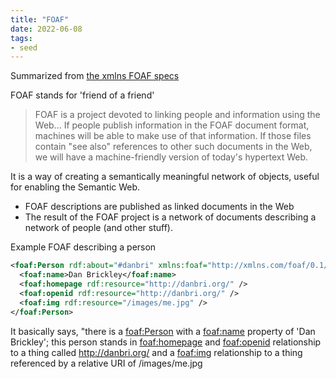 ```yaml
---
title: "FOAF"
date: 2022-06-08
tags:
- seed
---
```


Summarized from [the xmlns FOAF specs](http://xmlns.com/foaf/spec/)

FOAF stands for 'friend of a friend'

> FOAF is a project devoted to linking people and information using the Web... If people publish information in the FOAF document format, machines will be able to make use of that information. If those files contain "see also" references to other such documents in the Web, we will have a machine-friendly version of today's hypertext Web.

It is a way of creating a semantically meaningful network of objects, useful for enabling the Semantic Web.

- FOAF descriptions are published as linked documents in the Web
- The result of the FOAF project is a network of documents describing a network of people (and other stuff).

Example FOAF describing a person

```xml
<foaf:Person rdf:about="#danbri" xmlns:foaf="http://xmlns.com/foaf/0.1/">
  <foaf:name>Dan Brickley</foaf:name>
  <foaf:homepage rdf:resource="http://danbri.org/" />
  <foaf:openid rdf:resource="http://danbri.org/" />
  <foaf:img rdf:resource="/images/me.jpg" />
</foaf:Person>
```

It basically says, "there is a [foaf:Person](http://xmlns.com/foaf/spec/#term_Person) with a [foaf:name](http://xmlns.com/foaf/spec/#term_name) property of 'Dan Brickley'; this person stands in [foaf:homepage](http://xmlns.com/foaf/spec/#term_homepage) and [foaf:openid](http://xmlns.com/foaf/spec/#term_openid) relationship to a thing called http://danbri.org/ and a [foaf:img](http://xmlns.com/foaf/spec/#term_img) relationship to a thing referenced by a relative URI of /images/me.jpg